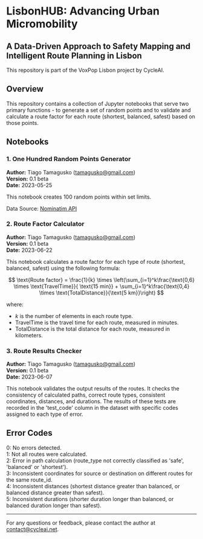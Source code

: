 # LisbonHUB: Advancing Urban Micromobility

## A Data-Driven Approach to Safety Mapping and Intelligent Route Planning in Lisbon

This repository is part of the VoxPop Lisbon project by CycleAI.

## Overview

This repository contains a collection of Jupyter notebooks that serve two primary functions - to generate a set of random points and to validate and calculate a route factor for each route (shortest, balanced, safest) based on those points.

## Notebooks

### 1. One Hundred Random Points Generator

**Author:** Tiago Tamagusko (<tamagusko@gmail.com>)  
**Version:** 0.1 beta  
**Date:** 2023-05-25  

This notebook creates 100 random points within set limits.

Data Source: [Nominatim API](https://nominatim.openstreetmap.org/search.php?q=Lisbon+Portugal&polygon_geojson=1&format=json)  

### 2. Route Factor Calculator

**Author:** Tiago Tamagusko (<tamagusko@gmail.com>)  
**Version:** 0.1 beta  
**Date:** 2023-06-22  

This notebook calculates a route factor for each type of route (shortest, balanced, safest) using the following formula:

$$
\text{Route factor} = \frac{1}{k} \times \left(\sum_{i=1}^k\frac{\text{0,6} \times \text{TravelTime}}{ \text{15 min}} + \sum_{i=1}^k\frac{\text{0,4} \times \text{TotalDistance}}{\text{5 km}}\right)
$$

where:

- $k$ is the number of elements in each route type.
- $\text{TravelTime}$ is the travel time for each route, measured in minutes.
- $\text{TotalDistance}$ is the total distance for each route, measured in kilometers.

### 3. Route Results Checker

**Author:** Tiago Tamagusko (<tamagusko@gmail.com>)  
**Version:** 0.1 beta  
**Date:** 2023-06-07  

This notebook validates the output results of the routes. It checks the consistency of calculated paths, correct route types, consistent coordinates, distances, and durations. The results of these tests are recorded in the 'test_code' column in the dataset with specific codes assigned to each type of error.

## Error Codes

0: No errors detected.  
1: Not all routes were calculated.  
2: Error in path calculation (route_type not correctly classified as 'safe', 'balanced' or 'shortest').  
3: Inconsistent coordinates for source or destination on different routes for the same route_id.  
4: Inconsistent distances (shortest distance greater than balanced, or balanced distance greater than safest).  
5: Inconsistent durations (shorter duration longer than balanced, or balanced duration longer than safest).  

---

For any questions or feedback, please contact the author at <contact@cycleai.net>.
